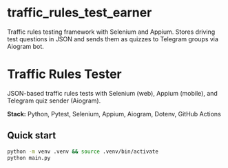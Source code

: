 # traffic_rules_test_earner
Traffic rules testing framework with Selenium and Appium. Stores driving test questions in JSON and sends them as quizzes to Telegram groups via Aiogram bot.
# Traffic Rules Tester

JSON-based traffic rules tests with Selenium (web), Appium (mobile), and Telegram quiz sender (Aiogram).

**Stack:** Python, Pytest, Selenium, Appium, Aiogram, Dotenv, GitHub Actions

## Quick start
```bash
python -m venv .venv && source .venv/bin/activate
python main.py
